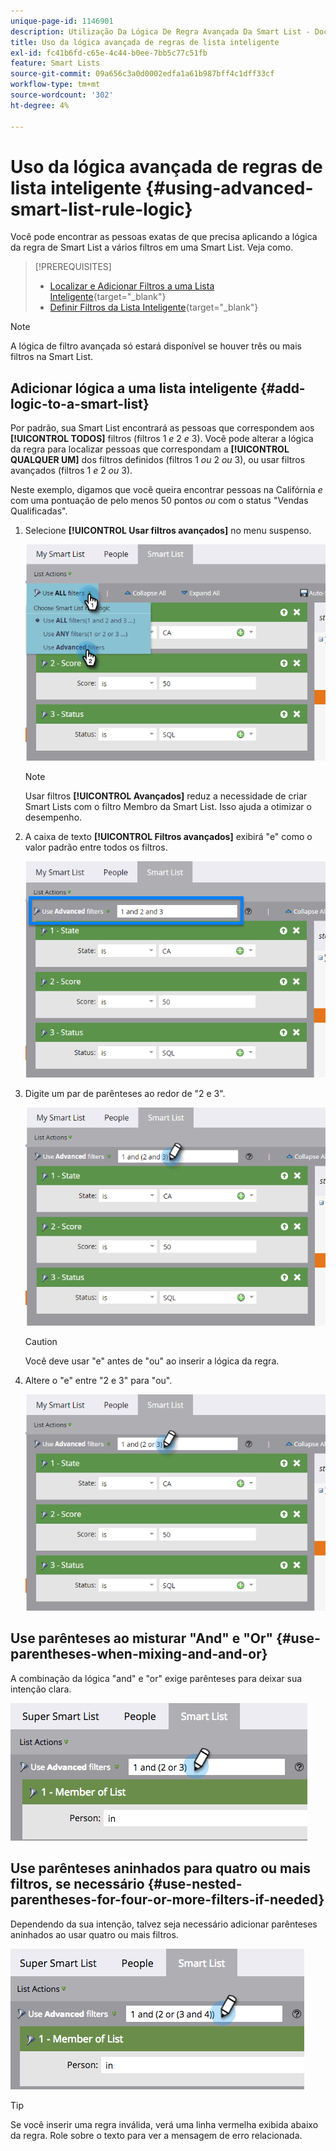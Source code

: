 ```yaml
---
unique-page-id: 1146901
description: Utilização Da Lógica De Regra Avançada Da Smart List - Documentação Do Marketo - Documentação Do Produto
title: Uso da lógica avançada de regras de lista inteligente
exl-id: fc41b6fd-c65e-4c44-b0ee-7bb5c77c51fb
feature: Smart Lists
source-git-commit: 09a656c3a0d0002edfa1a61b987bff4c1dff33cf
workflow-type: tm+mt
source-wordcount: '302'
ht-degree: 4%

---
```


# Uso da lógica avançada de regras de lista inteligente {#using-advanced-smart-list-rule-logic}

Você pode encontrar as pessoas exatas de que precisa aplicando a lógica da regra de Smart List a vários filtros em uma Smart List. Veja como.

>[!PREREQUISITES]
>
>* [Localizar e Adicionar Filtros a uma Lista Inteligente](/help/marketo/product-docs/core-marketo-concepts/smart-lists-and-static-lists/creating-a-smart-list/find-and-add-filters-to-a-smart-list.md){target="_blank"}
>* [Definir Filtros da Lista Inteligente](/help/marketo/product-docs/core-marketo-concepts/smart-lists-and-static-lists/creating-a-smart-list/define-smart-list-filters.md){target="_blank"}

>[!NOTE]
>
>A lógica de filtro avançada só estará disponível se houver três ou mais filtros na Smart List.

## Adicionar lógica a uma lista inteligente {#add-logic-to-a-smart-list}

Por padrão, sua Smart List encontrará as pessoas que correspondem aos **[!UICONTROL TODOS]** filtros (filtros 1 _e_ 2 _e_ 3). Você pode alterar a lógica da regra para localizar pessoas que correspondam a **[!UICONTROL QUALQUER UM]** dos filtros definidos (filtros 1 _ou_ 2 _ou_ 3), ou usar filtros avançados (filtros 1 _e_ 2 _ou_ 3).

Neste exemplo, digamos que você queira encontrar pessoas na Califórnia _e_ com uma pontuação de pelo menos 50 pontos _ou_ com o status &quot;Vendas Qualificadas&quot;.

1. Selecione **[!UICONTROL Usar filtros avançados]** no menu suspenso.

   ![](assets/using-advanced-smart-list-rule-logic-1.png)

   >[!NOTE]
   >
   >Usar filtros **[!UICONTROL Avançados]** reduz a necessidade de criar Smart Lists com o filtro Membro da Smart List. Isso ajuda a otimizar o desempenho.

1. A caixa de texto **[!UICONTROL Filtros avançados]** exibirá &quot;e&quot; como o valor padrão entre todos os filtros.

   ![](assets/using-advanced-smart-list-rule-logic-2.png)

1. Digite um par de parênteses ao redor de &quot;2 e 3&quot;.

   ![](assets/using-advanced-smart-list-rule-logic-3.png)

   >[!CAUTION]
   >
   >Você deve usar &quot;e&quot; antes de &quot;ou&quot; ao inserir a lógica da regra.

1. Altere o &quot;e&quot; entre &quot;2 e 3&quot; para &quot;ou&quot;.

   ![](assets/using-advanced-smart-list-rule-logic-4.png)

## Use parênteses ao misturar &quot;And&quot; e &quot;Or&quot; {#use-parentheses-when-mixing-and-and-or}

A combinação da lógica &quot;and&quot; e &quot;or&quot; exige parênteses para deixar sua intenção clara.

![](assets/using-advanced-smart-list-rule-logic-5.png)

## Use parênteses aninhados para quatro ou mais filtros, se necessário {#use-nested-parentheses-for-four-or-more-filters-if-needed}

Dependendo da sua intenção, talvez seja necessário adicionar parênteses aninhados ao usar quatro ou mais filtros.

![](assets/using-advanced-smart-list-rule-logic-6.png)

>[!TIP]
>
>Se você inserir uma regra inválida, verá uma linha vermelha exibida abaixo da regra. Role sobre o texto para ver a mensagem de erro relacionada.
